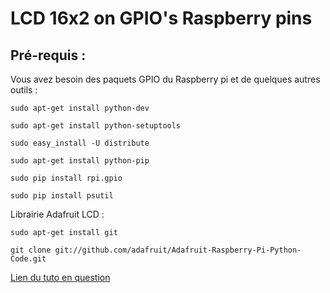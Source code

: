 # LCD 16x2 on GPIO's Raspberry pins

## Pré-requis :

Vous avez besoin des paquets GPIO du Raspberry pi et de quelques autres outils :

`sudo apt-get install python-dev`

`sudo apt-get install python-setuptools`

`sudo easy_install -U distribute`

`sudo apt-get install python-pip`

`sudo pip install rpi.gpio`

`sudo pip install psutil`


Librairie Adafruit LCD :

`sudo apt-get install git`

`git clone git://github.com/adafruit/Adafruit-Raspberry-Pi-Python-Code.git`

[Lien du tuto en question](http://anderson69s.com/2013/04/20/afficheur-lcd-sur-raspberry-pi/)
